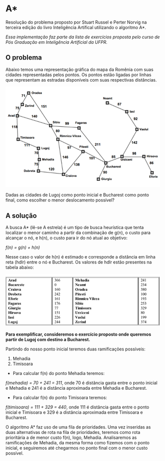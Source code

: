# A*

Resolução do problema proposto por Stuart Russel e Perter Norvig na terceira edição do livro Inteligência Artifical utilizando o algoritmo A\*.

*Essa implementação faz parte da lista de exercícios proposta pelo curso de Pós Graduação em Inteligência Artificial da UFPR.*

## O problema

Abaixo temos uma representação gráfica do mapa da Romênia com suas cidades representadas pelos pontos. Os pontos estão ligadas por linhas que representam as estradas disponíveis com suas respectivas distâncias.

![](images/romenia_grafo.png)

Dadas as cidades de Lugoj como ponto inicial e Bucharest como ponto final, como escolher o menor deslocamento possível?


## A solução

A busca A\* (lê-se A estrela) é um tipo de busca heurística que tenta localizar o menor caminho a partir da combinação de g(n), o custo para alcançar o nó, e h(n), o custo para ir do nó atual ao objetivo:

*f(n) = g(n) + h(n)*

Nesse caso o valor de h(n) é estimado e corresponde a distância em linha reta (hdlr) entre o nó e Bucharest. Os valores de hdlr estão presentes na tabela abaixo:

![](images/hdlr.png)

**Para exemplificar, consideremos o exercício proposto onde queremos partir de Lugoj com destino a Bucharest.**

Partindo do nosso ponto inicial teremos duas ramificações possíveis:

1. Mehadia
2. Timisoara

- Para calcular f(n) do ponto Mehadia teremos:

*f(mehadia) = 70 + 241 = 311*, onde 70 é distância gasta entre o ponto inicial e Mehadia e 241 é a distância aproximada entre Mehadia e Bucharest.

- Para calcular f(n) do ponto Timisoara teremos:

*f(timisoara) = 111 + 329 = 440*, onde 111 é distância gasta entre o ponto inicial e Timisoara e 329 é a  distância aproximada entre Timisoara e Bucharest.

O algoritmo A\* faz uso de uma fila de prioridades. Uma vez inseridas as duas alternativas de rota na fila de prioridades, teremos como rota prioritária a de menor custo f(n), logo, Mehadia. Analisaremos as ramificações de Mehadia, da mesma forma como fizemos com o ponto inicial, e seguiremos até chegarmos no ponto final com o menor custo possível.



